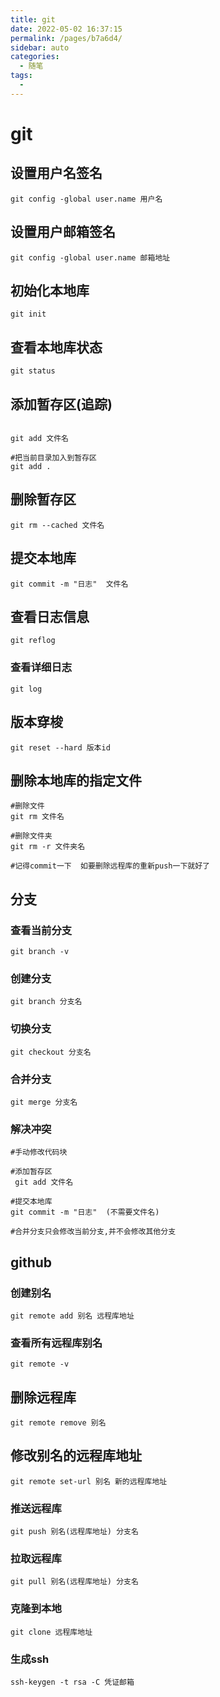 ```yaml
---
title: git
date: 2022-05-02 16:37:15
permalink: /pages/b7a6d4/
sidebar: auto
categories:
  - 随笔
tags:
  - 
---
```

# git

## 设置用户名签名

```shell
git config -global user.name 用户名
```



## 设置用户邮箱签名

```shell
git config -global user.name 邮箱地址
```





## 初始化本地库

```shell
git init
```





## 查看本地库状态

```shell
git status
```





## 添加暂存区(追踪)


```shell

git add 文件名

#把当前目录加入到暂存区
git add .  
```



## 删除暂存区

```shell
git rm --cached 文件名
```

## 提交本地库

```shell
git commit -m "日志"  文件名
```



## 查看日志信息
```shell
git reflog
```

### 查看详细日志
```shell
git log
```



## 版本穿梭
```shell
git reset --hard 版本id
```



## 删除本地库的指定文件

```shell
#删除文件
git rm 文件名

#删除文件夹
git rm -r 文件夹名

#记得commit一下  如要删除远程库的重新push一下就好了
```



## 分支

### 查看当前分支 
```shell
git branch -v
```



### 创建分支
```shell
git branch 分支名
```



### 切换分支
```shell
git checkout 分支名
```



### 合并分支
```shell
git merge 分支名
```





### 解决冲突

```shell
#手动修改代码块

#添加暂存区 
 git add 文件名

#提交本地库 
git commit -m "日志"  (不需要文件名)

#合并分支只会修改当前分支,并不会修改其他分支
```







## github

### 创建别名
```shell
git remote add 别名 远程库地址
```

### 查看所有远程库别名
```shell
git remote -v
```

## 删除远程库

```shell
git remote remove 别名
```



## 修改别名的远程库地址

```shell
git remote set-url 别名 新的远程库地址
```



### 推送远程库
```shell
git push 别名(远程库地址) 分支名
```



### 拉取远程库
```shell
git pull 别名(远程库地址) 分支名
```



### 克隆到本地
```shell
git clone 远程库地址
```




### 生成ssh
```shell
ssh-keygen -t rsa -C 凭证邮箱
```

 

